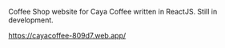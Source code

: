 Coffee Shop website for Caya Coffee written in ReactJS. Still in development.

https://cayacoffee-809d7.web.app/
